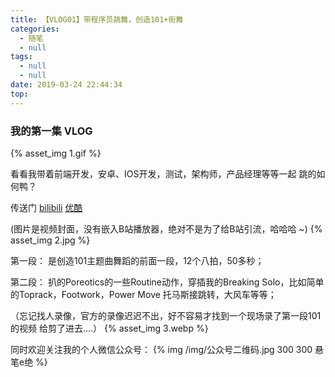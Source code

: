 ```yaml
---
title: 【VLOG01】带程序员跳舞，创造101+街舞
categories:
  - 随笔
  - null
tags:
  - null
  - null
date: 2019-03-24 22:44:34
top: 
---
```



### 我的第一集 VLOG
{% asset_img 1.gif %}

看看我带着前端开发，安卓、IOS开发，测试，架构师，产品经理等等一起
跳的如何鸭？

传送门
<font color="#FF0000"> [bilibili](https://www.bilibili.com/video/av47190015) </font>
<font color="#FF0000"> [优酷](https://v.youku.com/v_show/id_XNDEwODk5NjA3Ng==.html?spm=a2hzp.8244740.0.0) </font>

(图片是视频封面，没有嵌入B站播放器，绝对不是为了给B站引流，哈哈哈 ~)
{% asset_img 2.jpg %}
 
第一段：
是创造101主题曲舞蹈的前面一段，12个八拍，50多秒；

第二段：
扒的Poreotics的一些Routine动作，穿插我的Breaking Solo，比如简单的Toprack，Footwork，Power Move 托马斯接跳转，大风车等等；

（忘记找人录像，官方的录像迟迟不出，好不容易才找到一个现场录了第一段101的视频 给剪了进去....）
{% asset_img 3.webp %}



同时欢迎关注我的个人微信公众号：
{% img  /img/公众号二维码.jpg 300 300 悬笔e绝 %}